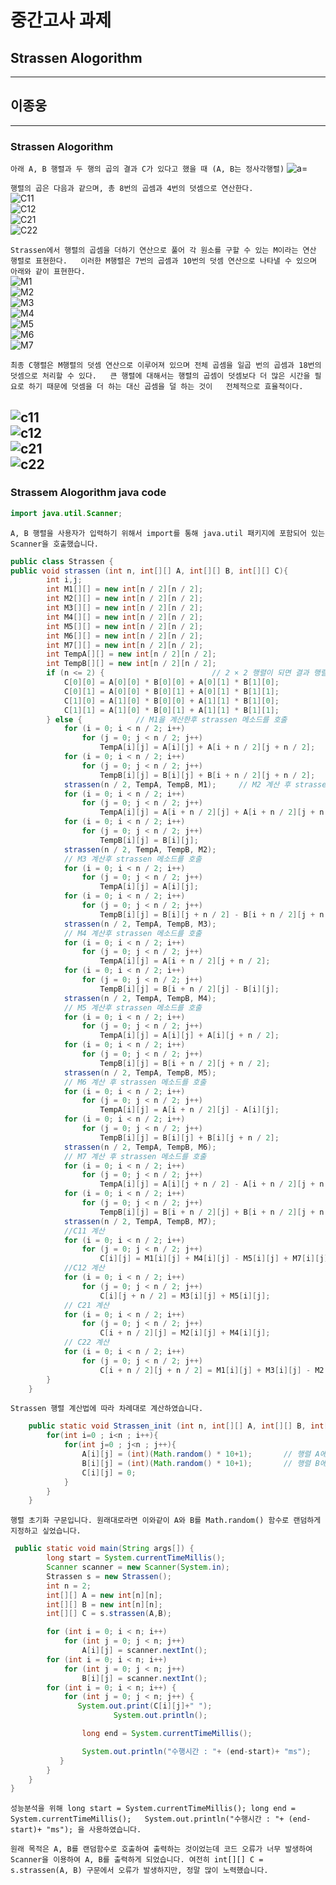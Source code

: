 # 중간고사 과제
## Strassen Alogorithm
---
## 이종웅

---
### Strassen Alogorithm

`아래 A, B 행렬과 두 행의 곱의 결과 C가 있다고 했을 때 (A, B는 정사각행렬)`
![a=](https://wikimedia.org/api/rest_v1/media/math/render/svg/41c6337190684aff7b69f124226d6e62d79ebca5)  

`행렬의 곱은 다음과 같으며, 총 8번의 곱셈과 4번의 덧셈으로 연산한다.`  
![C11](https://wikimedia.org/api/rest_v1/media/math/render/svg/8d91fa79d27697a5c6551698c1a83a3d5837c57b)  
![C12](https://wikimedia.org/api/rest_v1/media/math/render/svg/a08bea24eec9422cda82e6e04af1d96fc6822038)  
![C21](https://wikimedia.org/api/rest_v1/media/math/render/svg/7adffe97db091ce8ba231352b3721bbe261985ca)  
![C22](https://wikimedia.org/api/rest_v1/media/math/render/svg/8b40ed74cf54465d8e54d09b8492e50689928313)  

`Strassen에서 행렬의 곱셈을 더하기 연산으로 풀어 각 원소를 구할 수 있는 M이라는 연산 행렬로 표현한다.  
이러한 M행렬은 7번의 곱셈과 10번의 덧셈 연산으로 나타낼 수 있으며 아래와 같이 표현한다.`  
![M1](https://wikimedia.org/api/rest_v1/media/math/render/svg/1e9e6268d824de7ad5010a32a1921452b264f7ee)  
![M2](https://wikimedia.org/api/rest_v1/media/math/render/svg/0d40beeba8019e378fa0ed4b6e549c44a140a9ec)  
![M3](https://wikimedia.org/api/rest_v1/media/math/render/svg/45e8e9679d33f2c66e24bd812e1e554f95bb1571)  
![M4](https://wikimedia.org/api/rest_v1/media/math/render/svg/c12df2bb70f8f09f33f1ca4b8c2d577d5850a2ee)  
![M5](https://wikimedia.org/api/rest_v1/media/math/render/svg/715adfa757b74b3ad6b4eea545c24762e4079161)  
![M6](https://wikimedia.org/api/rest_v1/media/math/render/svg/30107b9c9c99494bf75f23e84b505e5921cee46e)  
![M7](https://wikimedia.org/api/rest_v1/media/math/render/svg/9e93ef1c265be8be96209dde36230d56e139fc72)  
  
`최종 C행렬은 M행렬의 덧셈 연산으로 이루어져 있으며 전체 곱셈을 일곱 번의 곱셈과 18번의 덧셈으로 처리할 수 있다.  
큰 행렬에 대해서는 행렬의 곱셈이 덧셈보다 더 많은 시간을 필요로 하기 때문에 덧셈을 더 하는 대신 곱셈을 덜 하는 것이  
전체적으로 효율적이다.`  

![c11](https://wikimedia.org/api/rest_v1/media/math/render/svg/26875b8ca1815e2c322c798faeecabe1d7836798)  
![c12](https://wikimedia.org/api/rest_v1/media/math/render/svg/e71779a8ecc64f3e1268485cf389a05cdd3e6bf8)  
![c21](https://wikimedia.org/api/rest_v1/media/math/render/svg/5853fa11f016df7eee4eb2a7ceb6137d3b3296de)  
![c22](https://wikimedia.org/api/rest_v1/media/math/render/svg/b7d7d4ee9e67e0c23f1a522787d4829072542dbb)  
---
### Strassem Alogorithm java code

```java
import java.util.Scanner;
```
`A, B 행렬을 사용자가 입력하기 위해서 import를 통해 java.util 패키지에 포함되어 있는 Scanner을 호출했습니다.`  

```java
public class Strassen {
public void strassen (int n, int[][] A, int[][] B, int[][] C){
        int i,j;
        int M1[][] = new int[n / 2][n / 2];
        int M2[][] = new int[n / 2][n / 2];
        int M3[][] = new int[n / 2][n / 2];
        int M4[][] = new int[n / 2][n / 2];
        int M5[][] = new int[n / 2][n / 2];
        int M6[][] = new int[n / 2][n / 2];
        int M7[][] = new int[n / 2][n / 2];
        int TempA[][] = new int[n / 2][n / 2];
        int TempB[][] = new int[n / 2][n / 2];
        if (n <= 2) {                        // 2 × 2 행렬이 되면 결과 행렬에 계산하여 넣는다.
            C[0][0] = A[0][0] * B[0][0] + A[0][1] * B[1][0];
            C[0][1] = A[0][0] * B[0][1] + A[0][1] * B[1][1];
            C[1][0] = A[1][0] * B[0][0] + A[1][1] * B[1][0];
            C[1][1] = A[1][0] * B[0][1] + A[1][1] * B[1][1];
        } else {            // M1을 계산한후 strassen 메소드를 호출
            for (i = 0; i < n / 2; i++)
                for (j = 0; j < n / 2; j++)
                    TempA[i][j] = A[i][j] + A[i + n / 2][j + n / 2];
            for (i = 0; i < n / 2; i++)
                for (j = 0; j < n / 2; j++)
                    TempB[i][j] = B[i][j] + B[i + n / 2][j + n / 2];
            strassen(n / 2, TempA, TempB, M1);     // M2 계산 후 strassen 메소드를 호출
            for (i = 0; i < n / 2; i++)
                for (j = 0; j < n / 2; j++)
                    TempA[i][j] = A[i + n / 2][j] + A[i + n / 2][j + n / 2];
            for (i = 0; i < n / 2; i++)
                for (j = 0; j < n / 2; j++)
                    TempB[i][j] = B[i][j];
            strassen(n / 2, TempA, TempB, M2);
            // M3 계산후 strassen 메소드를 호출
            for (i = 0; i < n / 2; i++)
                for (j = 0; j < n / 2; j++)
                    TempA[i][j] = A[i][j];
            for (i = 0; i < n / 2; i++)
                for (j = 0; j < n / 2; j++)
                    TempB[i][j] = B[i][j + n / 2] - B[i + n / 2][j + n / 2];
            strassen(n / 2, TempA, TempB, M3);
            // M4 계산후 strassen 메소드를 호출
            for (i = 0; i < n / 2; i++)
                for (j = 0; j < n / 2; j++)
                    TempA[i][j] = A[i + n / 2][j + n / 2];
            for (i = 0; i < n / 2; i++)
                for (j = 0; j < n / 2; j++)
                    TempB[i][j] = B[i + n / 2][j] - B[i][j];
            strassen(n / 2, TempA, TempB, M4);
            // M5 계산후 strassen 메소드를 호출
            for (i = 0; i < n / 2; i++)
                for (j = 0; j < n / 2; j++)
                    TempA[i][j] = A[i][j] + A[i][j + n / 2];
            for (i = 0; i < n / 2; i++)
                for (j = 0; j < n / 2; j++)
                    TempB[i][j] = B[i + n / 2][j + n / 2];
            strassen(n / 2, TempA, TempB, M5);
            // M6 계산 후 strassen 메소드를 호출
            for (i = 0; i < n / 2; i++)
                for (j = 0; j < n / 2; j++)
                    TempA[i][j] = A[i + n / 2][j] - A[i][j];
            for (i = 0; i < n / 2; i++)
                for (j = 0; j < n / 2; j++)
                    TempB[i][j] = B[i][j] + B[i][j + n / 2];
            strassen(n / 2, TempA, TempB, M6);
            // M7 계산 후 strassen 메소드를 호출
            for (i = 0; i < n / 2; i++)
                for (j = 0; j < n / 2; j++)
                    TempA[i][j] = A[i][j + n / 2] - A[i + n / 2][j + n / 2];
            for (i = 0; i < n / 2; i++)
                for (j = 0; j < n / 2; j++)
                    TempB[i][j] = B[i + n / 2][j] + B[i + n / 2][j + n / 2];
            strassen(n / 2, TempA, TempB, M7);
            //C11 계산
            for (i = 0; i < n / 2; i++)
                for (j = 0; j < n / 2; j++)
                    C[i][j] = M1[i][j] + M4[i][j] - M5[i][j] + M7[i][j];
            //C12 계산
            for (i = 0; i < n / 2; i++)
                for (j = 0; j < n / 2; j++)
                    C[i][j + n / 2] = M3[i][j] + M5[i][j];
            // C21 계산
            for (i = 0; i < n / 2; i++)
                for (j = 0; j < n / 2; j++)
                    C[i + n / 2][j] = M2[i][j] + M4[i][j];
            // C22 계산
            for (i = 0; i < n / 2; i++)
                for (j = 0; j < n / 2; j++)
                    C[i + n / 2][j + n / 2] = M1[i][j] + M3[i][j] - M2[i][j] + M6[i][j];
        }
    }
 ```  
`Strassen 행렬 계산법에 따라 차례대로 계산하였습니다.`

```java
    public static void Strassen_init (int n, int[][] A, int[][] B, int[][] C) {
        for(int i=0 ; i<n ; i++){
            for(int j=0 ; j<n ; j++){
                A[i][j] = (int)(Math.random() * 10+1);       // 행렬 A에 값을 할당
                B[i][j] = (int)(Math.random() * 10+1);       // 행렬 B에 값을 할당
                C[i][j] = 0;					                       // 행렬 C에 값을 할당
            }
        }
    }  
  ```  
    
`행렬 초기화 구문입니다. 원래대로라면 이와같이 A와 B를 Math.random() 함수로 랜덤하게 지정하고 싶었습니다.`  

```java
 public static void main(String args[]) {
        long start = System.currentTimeMillis();
        Scanner scanner = new Scanner(System.in);
        Strassen s = new Strassen();
        int n = 2;
        int[][] A = new int[n][n];
        int[][] B = new int[n][n];
        int[][] C = s.strassen(A,B);

        for (int i = 0; i < n; i++)
            for (int j = 0; j < n; j++)
                A[i][j] = scanner.nextInt();
        for (int i = 0; i < n; i++)
            for (int j = 0; j < n; j++)
                B[i][j] = scanner.nextInt();
        for (int i = 0; i < n; i++) {
            for (int j = 0; j < n; j++) {
               System.out.print(C[i][j]+" ");
                       System.out.println();

                long end = System.currentTimeMillis();

                System.out.println("수행시간 : "+ (end-start)+ "ms");
           }
        }
    }
}
```  
`성능분석을 위해 long start = System.currentTimeMillis(); long end = System.currentTimeMillis();  
System.out.println("수행시간 : "+ (end-start)+ "ms"); 을 사용하였습니다.`



`원래 목적은 A, B를 랜덤함수로 호출하여 출력하는 것이었는데 코드 오류가 너무 발생하여 Scanner을 이용하여 A, B를 출력하게 되었습니다.
여전히 int[][] C = s.strassen(A, B) 구문에서 오류가 발생하지만, 정말 많이 노력했습니다.`  
